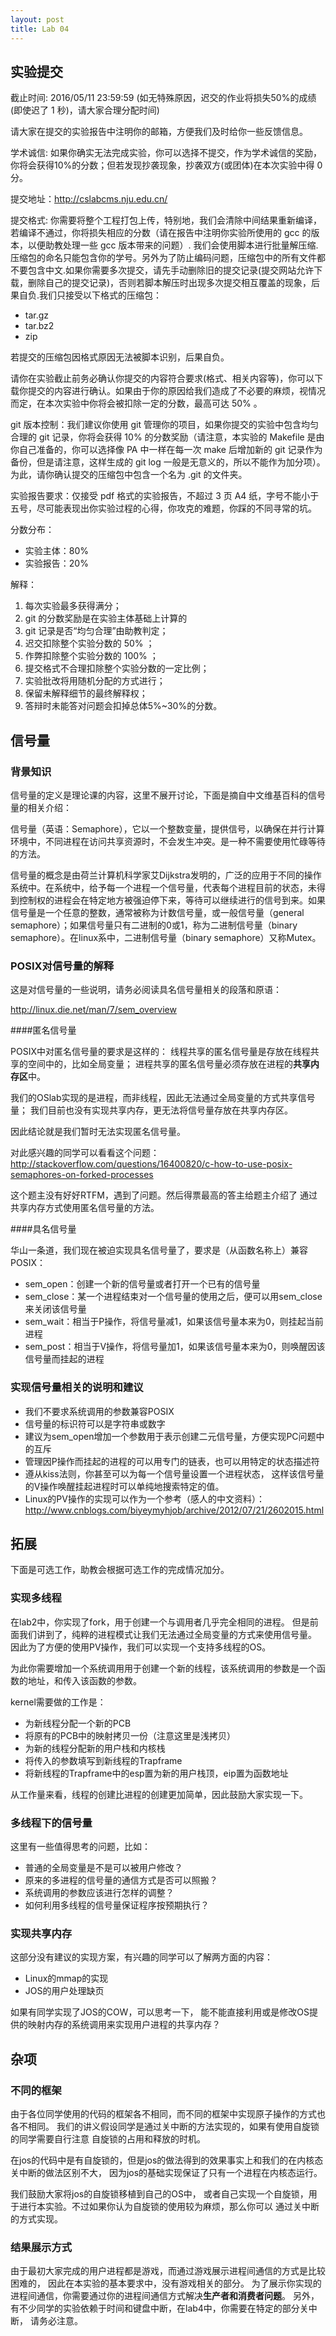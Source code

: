 ```yaml
---
layout: post
title: Lab 04
---
```

## 实验提交

截止时间: 2016/05/11 23:59:59 (如无特殊原因，迟交的作业将损失50%的成绩(即使迟了 1 秒)，请大家合理分配时间)

请大家在提交的实验报告中注明你的邮箱，方便我们及时给你一些反馈信息。

学术诚信: 如果你确实无法完成实验，你可以选择不提交，作为学术诚信的奖励，你将会获得10%的分数；但若发现抄袭现象，抄袭双方(或团体)在本次实验中得 0 分。

提交地址：http://cslabcms.nju.edu.cn/

提交格式: 你需要将整个工程打包上传，特别地，我们会清除中间结果重新编译，若编译不通过，你将损失相应的分数（请在报告中注明你实验所使用的 gcc 的版本，以便助教处理一些 gcc 版本带来的问题）. 我们会使用脚本进行批量解压缩. 压缩包的命名只能包含你的学号。另外为了防止编码问题，压缩包中的所有文件都不要包含中文.如果你需要多次提交，请先手动删除旧的提交记录(提交网站允许下载，删除自己的提交记录)，否则若脚本解压时出现多次提交相互覆盖的现象，后果自负.我们只接受以下格式的压缩包：

- tar.gz
- tar.bz2
- zip

若提交的压缩包因格式原因无法被脚本识别，后果自负。

请你在实验截止前务必确认你提交的内容符合要求(格式、相关内容等)，你可以下载你提交的内容进行确认。如果由于你的原因给我们造成了不必要的麻烦，视情况而定，在本次实验中你将会被扣除一定的分数，最高可达 50% 。

git 版本控制：我们建议你使用 git 管理你的项目，如果你提交的实验中包含均匀合理的 git 记录，你将会获得 10% 的分数奖励（请注意，本实验的 Makefile 是由你自己准备的，你可以选择像 PA 中一样在每一次 make 后增加新的 git 记录作为备份，但是请注意，这样生成的 git log 一般是无意义的，所以不能作为加分项）。为此，请你确认提交的压缩包中包含一个名为 .git 的文件夹。

实验报告要求：仅接受 pdf 格式的实验报告，不超过 3 页 A4 纸，字号不能小于五号，尽可能表现出你实验过程的心得，你攻克的难题，你踩的不同寻常的坑。



分数分布：
- 实验主体：80%
- 实验报告：20%

解释：

1. 每次实验最多获得满分；
2. git 的分数奖励是在实验主体基础上计算的
3. git 记录是否“均匀合理”由助教判定；
4. 迟交扣除整个实验分数的 50% ；
5. 作弊扣除整个实验分数的 100% ；
6. 提交格式不合理扣除整个实验分数的一定比例；
7. 实验批改将用随机分配的方式进行；
8. 保留未解释细节的最终解释权；
9. 答辩时未能答对问题会扣掉总体5%~30%的分数。



## 信号量

### 背景知识

信号量的定义是理论课的内容，这里不展开讨论，下面是摘自中文维基百科的信号量的相关介绍：

信号量（英语：Semaphore），它以一个整数变量，提供信号，以确保在并行计算环境中，不同进程在访问共享资源时，不会发生冲突。是一种不需要使用忙碌等待的方法。

信号量的概念是由荷兰计算机科学家艾Dijkstra发明的，广泛的应用于不同的操作系统中。在系统中，给予每一个进程一个信号量，代表每个进程目前的状态，未得到控制权的进程会在特定地方被强迫停下来，等待可以继续进行的信号到来。如果信号量是一个任意的整数，通常被称为计数信号量，或一般信号量（general semaphore）；如果信号量只有二进制的0或1，称为二进制信号量（binary semaphore）。在linux系中，二进制信号量（binary semaphore）又称Mutex。

### POSIX对信号量的解释

这是对信号量的一些说明，请务必阅读具名信号量相关的段落和原语：

http://linux.die.net/man/7/sem_overview

####匿名信号量

POSIX中对匿名信号量的要求是这样的：
线程共享的匿名信号量是存放在线程共享的空间中的，比如全局变量；
进程共享的匿名信号量必须存放在进程的**共享内存区**中。

我们的OSlab实现的是进程，而非线程，因此无法通过全局变量的方式共享信号量；
我们目前也没有实现共享内存，更无法将信号量存放在共享内存区。

因此结论就是我们暂时无法实现匿名信号量。

对此感兴趣的同学可以看看这个问题：
http://stackoverflow.com/questions/16400820/c-how-to-use-posix-semaphores-on-forked-processes

这个题主没有好好RTFM，遇到了问题。然后得票最高的答主给题主介绍了
通过共享内存方式使用匿名信号量的方法。

####具名信号量

华山一条道，我们现在被迫实现具名信号量了，要求是（从函数名称上）兼容POSIX：

- sem_open：创建一个新的信号量或者打开一个已有的信号量
- sem\_close：某一个进程结束对一个信号量的使用之后，便可以用sem_close来关闭该信号量
- sem_wait：相当于P操作，将信号量减1，如果该信号量本来为0，则挂起当前进程
- sem_post：相当于V操作，将信号量加1，如果该信号量本来为0，则唤醒因该信号量而挂起的进程

### 实现信号量相关的说明和建议

- 我们不要求系统调用的参数兼容POSIX
- 信号量的标识符可以是字符串或数字
- 建议为sem_open增加一个参数用于表示创建二元信号量，方便实现PC问题中的互斥
- 管理因P操作而挂起的进程的可以用专门的链表，也可以用特定的状态描述符
- 遵从kiss法则，你甚至可以为每一个信号量设置一个进程状态，
这样该信号量的V操作唤醒挂起进程时可以单纯地搜索特定的值。
- Linux的PV操作的实现可以作为一个参考（感人的中文资料）：
http://www.cnblogs.com/biyeymyhjob/archive/2012/07/21/2602015.html

## 拓展

下面是可选工作，助教会根据可选工作的完成情况加分。

### 实现多线程

在lab2中，你实现了fork，用于创建一个与调用者几乎完全相同的进程。
但是前面我们讲到了，纯粹的进程模式让我们无法通过全局变量的方式来使用信号量。
因此为了方便的使用PV操作，我们可以实现一个支持多线程的OS。

为此你需要增加一个系统调用用于创建一个新的线程，该系统调用的参数是一个函数的地址，和传入该函数的参数。

kernel需要做的工作是：

- 为新线程分配一个新的PCB
- 将原有的PCB中的映射拷贝一份（注意这里是浅拷贝）
- 为新的线程分配新的用户栈和内核栈
- 将传入的参数填写到新线程的Trapframe
- 将新线程的Trapframe中的esp置为新的用户栈顶，eip置为函数地址

从工作量来看，线程的创建比进程的创建更加简单，因此鼓励大家实现一下。

### 多线程下的信号量

这里有一些值得思考的问题，比如：

- 普通的全局变量是不是可以被用户修改？
- 原来的多进程的信号量的通信方式是否可以照搬？
- 系统调用的参数应该进行怎样的调整？
- 如何利用多线程的信号量保证程序按预期执行？


### 实现共享内存

这部分没有建议的实现方案，有兴趣的同学可以了解两方面的内容：

- Linux的mmap的实现
- JOS的用户处理缺页

如果有同学实现了JOS的COW，可以思考一下，
能不能直接利用或是修改OS提供的映射内存的系统调用来实现用户进程的共享内存？

## 杂项

### 不同的框架

由于各位同学使用的代码的框架各不相同，而不同的框架中实现原子操作的方式也各不相同。
我们的讲义假设同学是通过关中断的方法实现的，如果有使用自旋锁的同学需要自行注意
自旋锁的占用和释放的时机。

在jos的代码中是有自旋锁的，但是jos的做法得到的效果事实上和我们的在内核态关中断的做法区别不大，
因为jos的基础实现保证了只有一个进程在内核态运行。

我们鼓励大家将jos的自旋锁移植到自己的OS中，
或者自己实现一个自旋锁，用于进行本实验。不过如果你认为自旋锁的使用较为麻烦，那么你可以
通过关中断的方式实现。

### 结果展示方式

由于最初大家完成的用户进程都是游戏，而通过游戏展示进程间通信的方式是比较困难的，
因此在本实验的基本要求中，没有游戏相关的部分。
为了展示你实现的进程间通信，你需要通过你的进程间通信方式解决**生产者和消费者问题**。
另外，有不少同学的实验依赖于时间和键盘中断，在lab4中，你需要在特定的部分关中断，
请务必注意。
